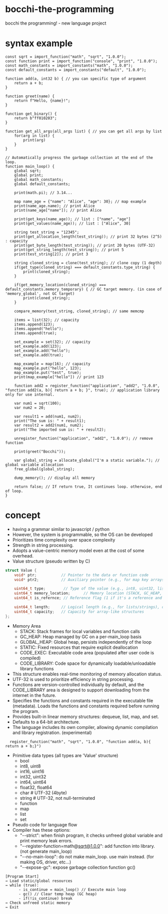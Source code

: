 # bocchi-the-programming
bocchi the programming! - new language project

# syntax example
```
const sqrt = import_function("math", "sqrt", "1.0.0");
const function print = import_function("console", "print", "1.0.0");
const math_constants = import_constants("math", "1.0.0");
const default_constants = import_constants("default", "1.0.0");

function add(a, int32 b) { // you can specific type of argument
    return a + b;
}

function greet(name) {
    return f"Hello, {name}!";
}

function get_binary() {
    return b"ff010203";
}

function get_all_args(all_args list) { // you can get all args by list
    for(arg in list) {
        print(arg)
    }
}

// Automatically progress the garbage collection at the end of the loop.
function main_loop() {
    global sqrt;
    global print;
    global math_constants;
    global default_constants;

    print(math.pi); // 3.14...

    map name_age = {"name": "Alice", "age": 30}; // map example
    print(name_age.name); // print Alice
    print(name_age["name"]); // print Alice

    print(get_keys(name_age)); // list : ["name", "age"]
    print(get_values(name_age)); // list : ["Alice", 30]

    string test_string = "12345";
    print(get_allocation_length(test_string)); // print 32 bytes (2^5) : capacity
    print(get_byte_length(test_string)); // print 20 bytes (UTF-32)
    print(get_string_length(test_string)); // print 5
    print(test_string[2]); // print 3

    string cloned_string = clone(test_string); // clone copy (1 depth)
    if(get_type(cloned_string) === default_constants.type_string) {
        print(cloned_string);
    }

    if(get_memory_location(cloned_string) === default_constants.memory_temporary) { // GC target memory. (in case of 'memory_global', not GC target)
        print(cloned_string);
    }

    compare_memory(test_string, cloned_string); // same memcmp

    items = list(32); // capacity
    items.append(123);
    items.append("hello");
    items.append(true);

    set_example = set(32); // capacity
    set_example.add(123);
    set_example.add("hello");
    set_example.add(true);

    map_example = map(16); // capacity
    map_example.put("hello", 123);
    map_example.put("test", true);
    print(map_example["hello"]) // print 123

    function add2 = register_function("application", "add2", "1.0.0", "function add2(a, b){ return a + b; }", true); // application library only for use internal.

    var num1 = sqrt(100);
    var num2 = 20;

    var result1 = add(num1, num2);
    print("The sum is: " + result1);
    var result2 = add2(num1, num2);
    print("The imported sum is: " + result2);

    unregister_function("application", "add2", "1.0.0"); // remove function

    print(greet("Bocchi"));
    
    var global_string = allocate_global("I'm a static variable."); // global variable allocation
    free_global(global_string);

    dump_memory(); // display all memory

    return false; // If return true, It continues loop. otherwise, end of loop.
}
```

# concept
- having a grammar similar to javascript / python
- However, the system is programmable, so the OS can be developed
- Prioritizes time complexity over space complexity
- Strength in string processing.
- Adopts a value-centric memory model even at the cost of some overhead.
- Value structure (pseudo written by C)
```c
struct Value {
    void* ptr;           // Pointer to the data or function code
    void* ptr2;          // Auxiliary pointer (e.g., for map key arrays, closure captures, etc.)

    uint64_t type;        // Type of the value (e.g., int8, uint32, list, map, string, function, etc.)
    uint64_t memory_location;      // Memory location (STACK, GC_HEAP, GLOBAL_HEAP, STATIC, CODE)
    uint64_t is_refernce; // Reference flag (1 if it's a reference and should not be deallocated)

    uint64_t length;     // Logical length (e.g., for lists/strings), or the actual value for integers
    uint64_t capacity;   // Capacity for array-like structures
};
```
- Memory Area
  - STACK: Stack frames for local variables and function calls
  - GC_HEAP: Heap managed by GC on a per-main_loop basis
  - GLOBAL_HEAP: Global heap, persists independently of the loop
  - STATIC: Fixed resources that require explicit deallocation
  - CODE_EXEC: Executable code area (populated after user code is compiled)
  - CODE_LIBRARY: Code space for dynamically loadable/unloadable library functions
- This structure enables real-time monitoring of memory allocation status.
- UTF-32 is used to prioritize efficiency in string processing.
- Functions are version-controlled individually by default, and the CODE_LIBRARY area is designed to support downloading from the internet in the future.
- Specifies the functions and constants required in the executable file (metadata). Loads the functions and constants required before running the program.
- Provides built-in linear memory structures: dequeue, list, map, and set.
- Defaults to a 64-bit architecture.
- The language includes its own compiler, allowing dynamic compilation and library registration. (experimental)
```
  register_function("math", "sqrt", "1.0.0", "function add(a, b){ return a + b;}")
```
- Primitive data types (all types are 'Value' structure)
  - bool
  - int8,  uint8
  - int16, uint16
  - int32, uint32
  - int64, uint64
  - float32, float64
  - char  # UTF-32 (4byte)
  - string  # UTF-32, not null-terminated
  - function
  - map
  - list
  - set
- Pseudo code for language flow
- Compiler has these options:
  - "--strict": when finish program, it checks unfreed global variable and print memory leak errors.
  - "--register-function=math@sqrt@1.0.0": add function into library. (not generate main_loop)
  - "--no-main-loop": do not make main_loop. use main instead. (for making OS, driver, etc...)
  - "--expose-gc": expose garbage collection function gc()
```
[Program Start]
→ Load static/global resources
→ while (true):
      - is_continue = main_loop() // Execute main loop
      - gc() // Clear temp heap (GC heap)
      - if(!is_continue) break
→ Check unfreed static memory
→ Exit
```
